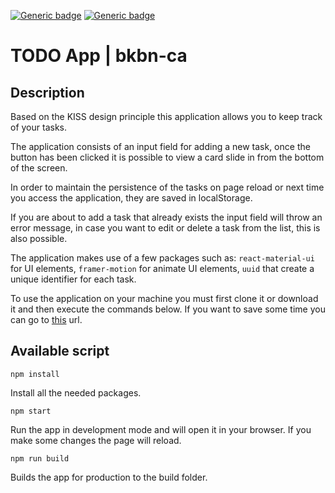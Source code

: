 [![Generic badge](https://img.shields.io/badge/version-1.0.0-blue)](https://bucolic-phoenix-e078b4.netlify.app/) [![Generic badge](https://img.shields.io/badge/author-Samuele-green)](https://www.linkedin.com/in/samuele-maurizi/)

# TODO App | bkbn-ca

## Description

Based on the KISS design principle this application allows you to keep track of your tasks.

The application consists of an input field for adding a new task, once the button has been clicked it is possible to view a card slide in from the bottom of the screen.

In order to maintain the persistence of the tasks on page reload or next time you access the application, they are saved in localStorage.

If you are about to add a task that already exists the input field will throw an error message, in case you want to edit or delete a task from the list, this is also possible.

The application makes use of a few packages such as: `react-material-ui` for UI elements, `framer-motion` for animate UI elements, `uuid` that create a unique identifier for each task.

To use the application on your machine you must first clone it or download it and then execute the commands below. If you want to save some time you can go to [this](https://bucolic-phoenix-e078b4.netlify.app/) url.

## Available script

```
npm install
```

Install all the needed packages.

```
npm start
```

Run the app in development mode and will open it in your browser. If you make some changes the page will reload.

```
npm run build
```

Builds the app for production to the build folder.
